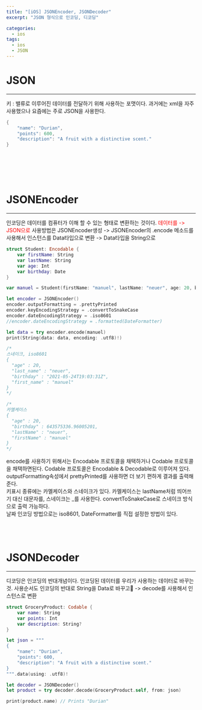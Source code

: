 ```yaml
---
title: "[iOS] JSONEncoder, JSONDecoder"
excerpt: "JSON 형식으로 인코딩, 디코딩"

categories:
  - ios
tags:
  - ios
  - JSON
---
```


# JSON
***
키 : 밸류로 이루어진 데이터를 전달하기 위해 사용하는 포맷이다. 과거에는 xml을 자주 사용했으나 요즘에는 주로 JSON을 사용한다.
```swift
{
    "name": "Durian",
    "points": 600,
    "description": "A fruit with a distinctive scent."
}
```
<br>
<br>
<br>
<br>

# JSONEncoder
***
인코딩은 데이터를 컴퓨터가 이해 할 수 있는 형태로 변환하는 것이다. <span style="color:red">데이터를 -> JSON으로</span>
사용방법은 JSONEncoder생성 -> JSONEncoder의 .encode 메소드를 사용해서 인스턴스를 Data타입으로 변환 -> Data타입을 String으로
```swift
struct Student: Encodable {
    var firstName: String
    var lastName: String
    var age: Int
    var birthday: Date
}

var manuel = Student(firstName: "manuel", lastName: "neuer", age: 20, birthday: Date())

let encoder = JSONEncoder()
encoder.outputFormatting = .prettyPrinted
encoder.keyEncodingStrategy = .convertToSnakeCase
encoder.dateEncodingStrategy = .iso8601
//encoder.dateEncodingStrategy = .formatted(DateFormatter)

let data = try encoder.encode(manuel)
print(String(data: data, encoding: .utf8)!)

/* 
스네이크, iso8601 
{
  "age" : 20,
  "last_name" : "neuer",
  "birthday" : "2021-05-24T19:03:31Z",
  "first_name" : "manuel"
}
*/

/* 
카멜케이스
{
  "age" : 20,
  "birthday" : 643575336.96005201,
  "lastName" : "neuer",
  "firstName" : "manuel"
}
*/
```
encode를 사용하기 위해서는 Encodable 프로토콜을 채택하거나 Codable 프로토콜을 채택하면된다. Codable 프로토콜은 Encodable & Decodable로 이루어져 있다.
outputFormatting속성에서 prettyPrinted를 사용하면 더 보기 편하게 결과를 출력해준다.
<br>
키표시 종류에는 카멜케이스와 스네이크가 있다. 카멜케이스는 lastName처럼 띄어쓰기 대신 대문자를, 스네이크는 _를 사용한다.
convertToSnakeCase로 스네이크 방식으로 출력 가능하다.
<br>
날짜 인코딩 방법으로는 iso8601, DateFormatter를 직접 설정한 방법이 있다.
<br>
<br>
<br>
<br>

# JSONDecoder
***
디코딩은 인코딩의 반대개념이다. 인코딩된 데이터를 우리가 사용하는 데이터로 바꾸는 것.
사용순서도 인코딩의 반대로
String을 Data로 바꾸고 -> decode를 사용해서 인스턴스로 변환
```swift
struct GroceryProduct: Codable {
    var name: String
    var points: Int
    var description: String?
}

let json = """
{
    "name": "Durian",
    "points": 600,
    "description": "A fruit with a distinctive scent."
}
""".data(using: .utf8)!

let decoder = JSONDecoder()
let product = try decoder.decode(GroceryProduct.self, from: json)

print(product.name) // Prints "Durian"
```
